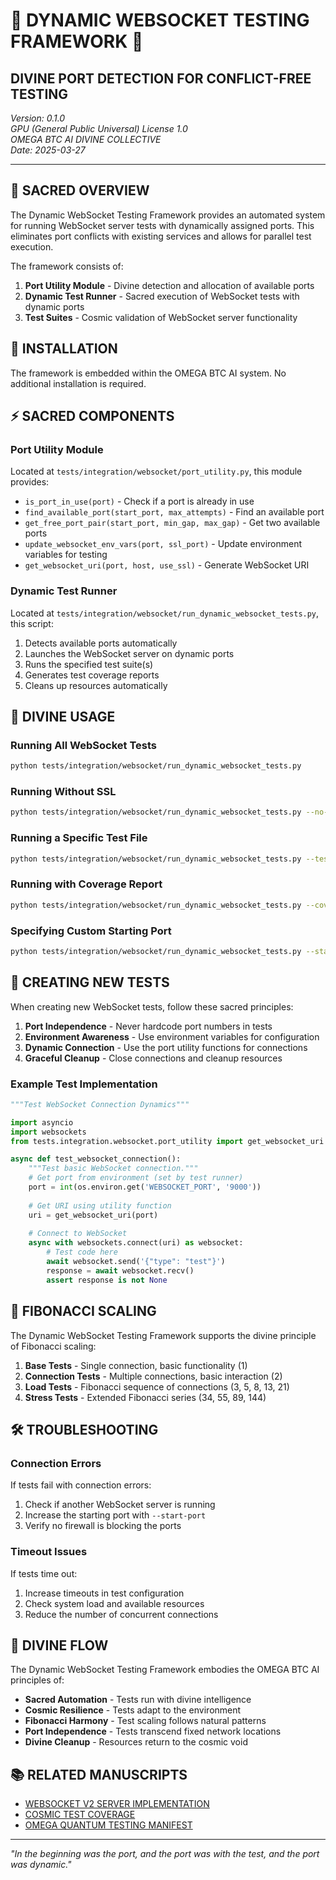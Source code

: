 # 🔱 DYNAMIC WEBSOCKET TESTING FRAMEWORK 🔱

## DIVINE PORT DETECTION FOR CONFLICT-FREE TESTING

*Version: 0.1.0*  
*GPU (General Public Universal) License 1.0*  
*OMEGA BTC AI DIVINE COLLECTIVE*  
*Date: 2025-03-27*

---

## 🌟 SACRED OVERVIEW

The Dynamic WebSocket Testing Framework provides an automated system for running WebSocket server tests with dynamically assigned ports. This eliminates port conflicts with existing services and allows for parallel test execution.

The framework consists of:

1. **Port Utility Module** - Divine detection and allocation of available ports
2. **Dynamic Test Runner** - Sacred execution of WebSocket tests with dynamic ports
3. **Test Suites** - Cosmic validation of WebSocket server functionality

## 🔮 INSTALLATION

The framework is embedded within the OMEGA BTC AI system. No additional installation is required.

## ⚡ SACRED COMPONENTS

### Port Utility Module

Located at `tests/integration/websocket/port_utility.py`, this module provides:

- `is_port_in_use(port)` - Check if a port is already in use
- `find_available_port(start_port, max_attempts)` - Find an available port
- `get_free_port_pair(start_port, min_gap, max_gap)` - Get two available ports
- `update_websocket_env_vars(port, ssl_port)` - Update environment variables for testing
- `get_websocket_uri(port, host, use_ssl)` - Generate WebSocket URI

### Dynamic Test Runner

Located at `tests/integration/websocket/run_dynamic_websocket_tests.py`, this script:

1. Detects available ports automatically
2. Launches the WebSocket server on dynamic ports
3. Runs the specified test suite(s)
4. Generates test coverage reports
5. Cleans up resources automatically

## 🚀 DIVINE USAGE

### Running All WebSocket Tests

```bash
python tests/integration/websocket/run_dynamic_websocket_tests.py
```

### Running Without SSL

```bash
python tests/integration/websocket/run_dynamic_websocket_tests.py --no-ssl
```

### Running a Specific Test File

```bash
python tests/integration/websocket/run_dynamic_websocket_tests.py --test-file tests/integration/websocket/test_websocket_v2_performance.py
```

### Running with Coverage Report

```bash
python tests/integration/websocket/run_dynamic_websocket_tests.py --coverage
```

### Specifying Custom Starting Port

```bash
python tests/integration/websocket/run_dynamic_websocket_tests.py --start-port 9500
```

## 🎯 CREATING NEW TESTS

When creating new WebSocket tests, follow these sacred principles:

1. **Port Independence** - Never hardcode port numbers in tests
2. **Environment Awareness** - Use environment variables for configuration
3. **Dynamic Connection** - Use the port utility functions for connections
4. **Graceful Cleanup** - Close connections and cleanup resources

### Example Test Implementation

```python
"""Test WebSocket Connection Dynamics"""

import asyncio
import websockets
from tests.integration.websocket.port_utility import get_websocket_uri

async def test_websocket_connection():
    """Test basic WebSocket connection."""
    # Get port from environment (set by test runner)
    port = int(os.environ.get('WEBSOCKET_PORT', '9000'))
    
    # Get URI using utility function
    uri = get_websocket_uri(port)
    
    # Connect to WebSocket
    async with websockets.connect(uri) as websocket:
        # Test code here
        await websocket.send('{"type": "test"}')
        response = await websocket.recv()
        assert response is not None
```

## 🌊 FIBONACCI SCALING

The Dynamic WebSocket Testing Framework supports the divine principle of Fibonacci scaling:

1. **Base Tests** - Single connection, basic functionality (1)
2. **Connection Tests** - Multiple connections, basic interaction (2)
3. **Load Tests** - Fibonacci sequence of connections (3, 5, 8, 13, 21)
5. **Stress Tests** - Extended Fibonacci series (34, 55, 89, 144)

## 🛠️ TROUBLESHOOTING

### Connection Errors

If tests fail with connection errors:

1. Check if another WebSocket server is running
2. Increase the starting port with `--start-port`
3. Verify no firewall is blocking the ports

### Timeout Issues

If tests time out:

1. Increase timeouts in test configuration
2. Check system load and available resources
3. Reduce the number of concurrent connections

## 🌈 DIVINE FLOW

The Dynamic WebSocket Testing Framework embodies the OMEGA BTC AI principles of:

- **Sacred Automation** - Tests run with divine intelligence
- **Cosmic Resilience** - Tests adapt to the environment
- **Fibonacci Harmony** - Test scaling follows natural patterns
- **Port Independence** - Tests transcend fixed network locations
- **Divine Cleanup** - Resources return to the cosmic void

## 📚 RELATED MANUSCRIPTS

- [WEBSOCKET V2 SERVER IMPLEMENTATION](../divine_chronicles/WEBSOCKET_V2_SERVER.md)
- [COSMIC TEST COVERAGE](../COSMIC_COVERAGE_README.md)
- [OMEGA QUANTUM TESTING MANIFEST](../OMEGA_QUANTUM_TESTING_MANIFEST.md)

---

*"In the beginning was the port, and the port was with the test, and the port was dynamic."*
